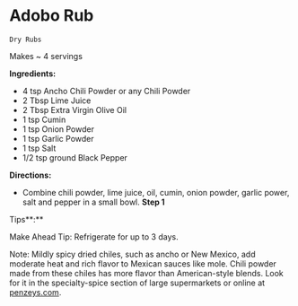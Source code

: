 # Adobo Rub

`Dry Rubs`

Makes ~ 4 servings

**Ingredients:**

- 4 tsp Ancho Chili Powder or any Chili Powder
- 2 Tbsp Lime Juice
- 2 Tbsp Extra Virgin Olive Oil
- 1 tsp Cumin
- 1 tsp Onion Powder
- 1 tsp Garlic Powder
- 1 tsp Salt
- 1/2 tsp ground Black Pepper

**Directions:**

- Combine chili powder, lime juice, oil, cumin, onion powder, garlic power, salt and pepper in a small bowl.
    **Step 1**

Tips**:**

Make Ahead Tip: Refrigerate for up to 3 days.

Note: Mildly spicy dried chiles, such as ancho or New Mexico, add moderate heat and rich flavor to Mexican sauces like mole. Chili powder made from these chiles has more flavor than American-style blends. Look for it in the specialty-spice section of large supermarkets or online at [penzeys.com](http://penzeys.com).
